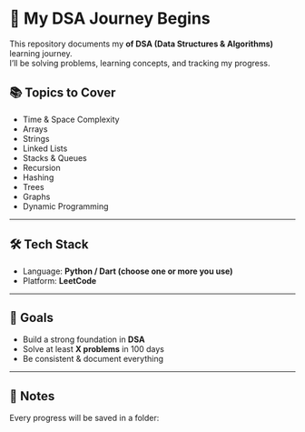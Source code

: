 # 🚀 My DSA Journey Begins

This repository documents my **of DSA (Data Structures & Algorithms)** learning journey.  
I’ll be solving problems, learning concepts, and tracking my progress.


## 📚 Topics to Cover
- Time & Space Complexity
- Arrays
- Strings
- Linked Lists
- Stacks & Queues
- Recursion
- Hashing
- Trees
- Graphs
- Dynamic Programming

---

## 🛠️ Tech Stack
- Language: **Python / Dart (choose one or more you use)**
- Platform: **LeetCode**

---

## 🎯 Goals
- Build a strong foundation in **DSA**
- Solve at least **X problems** in 100 days
- Be consistent & document everything

---

## 📝 Notes
Every progress will be saved in a folder:  
